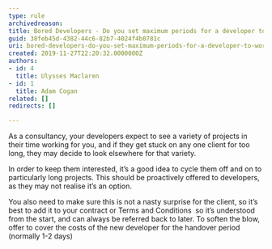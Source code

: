 ```yaml
---
type: rule
archivedreason: 
title: Bored Developers - Do you set maximum periods for a developer to work at any particular client?
guid: 38feb45d-4382-44c6-82b7-4024f4b0781c
uri: bored-developers-do-you-set-maximum-periods-for-a-developer-to-work-at-any-particular-client
created: 2019-11-27T22:20:32.0000000Z
authors:
- id: 4
  title: Ulysses Maclaren
- id: 1
  title: Adam Cogan
related: []
redirects: []

---
```


As a consultancy, your developers expect to see a variety of projects in their time working for you, and if they get stuck on any one client for too long, they may decide to look elsewhere for that variety.

<!--endintro-->

In order to keep them interested, it’s a good idea to cycle them off and on to particularly long projects. This should be proactively offered to developers, as they may not realise it’s an option.

You also need to make sure this is not a nasty surprise for the client, so it’s best to add it to your contract or Terms and Conditions  so it’s understood from the start, and can always be referred back to later. To soften the blow, offer to cover the costs of the new developer for the handover period (normally 1-2 days)
